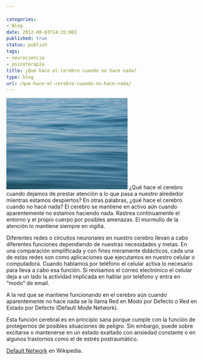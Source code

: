 ```yaml
---

categories:
- Blog
date: 2012-08-03T14:35:00Z
published: true
status: publish
tags:
- neurociencia
- psicoterapia
title: ¿Qué hace el cerebro cuando no hace nada?
type: blog
url: /que-hace-el-cerebro-cuando-no-hace-nada/
---
```


<a title="Calm sea by vickip2, on Flickr" href="http://www.flickr.com/photos/35599622@N07/3341256096/"><img class="aligncenter" src="/img/3341256096_d23ca82852.jpg" alt="Calm sea" width="320" height="240" /></a>
¿Qué hace el cerebro cuando dejamos de prestar atención a lo que pasa a nuestro alrededor mientras estamos despiertos? En otras palabras, ¿qué hace el cerebro cuando no hace nada?
El cerebro se mantiene en activo aún cuando aparentemente no estamos haciendo nada. Rastrea continuamente el entorno y el propio cuerpo por posibles amenazas. El murmullo de la atención lo mantiene siempre en vigilia.

Diferentes redes o circuitos neuronales en nuestro cerebro llevan a cabo diferentes funciones dependiendo de nuestras necesidades y metas. En una comparación simplificada y con fines meramente didácticos, cada una de estas redes son como aplicaciones que ejecutamos en nuestro celular o computadora. Cuando hablamos por teléfono el celular activa lo necesario para lleva a cabo esa función. Si revisamos el correo electrónico el celular deja a un lado la actividad implicada en hablar por teléfono y entra en “modo” de email.

A la red que se mantiene funcionando en el cerebro aún cuando aparentemente no hace nada se le llama Red en Modo por Defecto o Red en Estado por Defecto (Default Mode Network).

Esta función cerebral es en principio sana porque cumple con la función de protegernos de posibles situaciones de peligro. Sin embargo, puede sobre excitarse o mantenerse en un estado exaltado con ansiedad constante o en algunos trastornos como el de estrés postraumático.

<a href="http://en.wikipedia.org/wiki/Default_network" target="_blank">Default Network</a> en Wikipedia.
